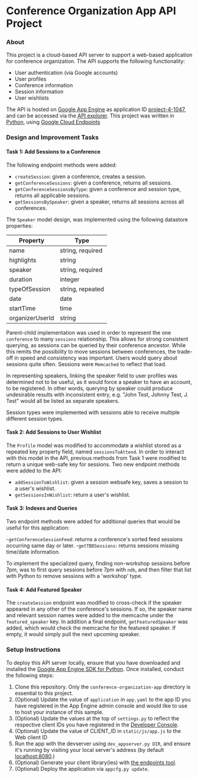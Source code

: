 # Conference Organization App API Project

### About

This project is a cloud-based API server to support a web-based application for conference organization.  The API supports the following functionality:

- User authentication (via Google accounts)
- User profiles
- Conference information
- Session information
- User wishlists

The API is hosted on [Google App Engine](https://developers.google.com/appengine) as application ID [project-4-1047](https://project-4-1047.appspot.com/#/), and can be accessed via the [API explorer](https://apis-explorer.appspot.com/apis-explorer/?base=https://project-4-1047.appspot.com/_ah/api#p/conference/v1/). This project was written in [Python](http://python.org/), using [Google Cloud Endpoints](https://developers.google.com/appengine/docs/python/endpoints/)

### Design and Improvement Tasks

#### Task 1: Add Sessions to a Conference

The following endpoint methods were added:

- `createSession`: given a conference, creates a session.
- `getConferenceSessions`: given a conference, returns all sessions.
- `getConferenceSessionsByType`: given a conference and session type, returns all applicable sessions.
- `getSessionsBySpeaker`: given a speaker, returns all sessions across all conferences.

The `Speaker` model design, was implemented using the following datastore properties:

| Property        | Type             |
|-----------------|------------------|
| name            | string, required |
| highlights      | string           |
| speaker         | string, required |
| duration        | integer          |
| typeOfSession   | string, repeated |
| date            | date             |
| startTime       | time             |
| organizerUserId | string           |

Parent-child implementation was used in order to represent the one `conference` to many `sessions` relationship.  This allows for strong consistent querying, as sessions can be queried by their conference ancestor.  While this remits the possibility to move sessions between conferences, the trade-off in speed and consistency was important.  Users would query about sessions quite often.  Sessions were `Memcached` to reflect that load.

In representing speakers, linking the speaker field to user profiles was determined not to be useful, as it would force a speaker to have an account, to be registered.  In other words, querying by speaker could produce undesirable results with inconsistent entry, e.g. "John Test, Johnny Test, J. Test" would all be listed as separate speakers.

Session types were implemented with sessions able to receive multiple different session types.

#### Task 2: Add Sessions to User Wishlist

The `Profile` model was modified to accommodate a wishlist stored as a repeated key property field, named `sessionsToAttend`.  In order to interact with this model in the API, previous methods from Task 1 were modified to return a unique web-safe key for sessions.  Two new endpoint methods were added to the API:

- `addSessionToWishlist`: given a session websafe key, saves a session to a user's wishlist.
- `getSessionsInWishlist`: return a user's wishlist.

#### Task 3: Indexes and Queries

Two endpoint methods were added for additional queries that would be useful for this application:

-`getConferenceSessionFeed`: returns a conference's sorted feed sessions occurring same day or later.
-`getTBDSessions`: returns sessions missing time/date information.

To implement the specialized query, finding non-workshop sessions before 7pm, was to first query sessions before 7pm with `ndb`, and then filter that list with Python to remove sessions with a 'workshop' type.

#### Task 4: Add Featured Speaker

The `createSession` endpoint was modified to cross-check if the speaker appeared in any other of the conference's sessions.  If so, the speaker name and relevant session names were added to the memcache under the `featured_speaker` key.  In addition a final endpoint, `getFeaturedSpeaker` was added, which would check the memcache for the featured speaker.  If empty, it would simply pull the next upcoming speaker.

### Setup Instructions

To deploy this API server locally, ensure that you have downloaded and installed the [Google App Engine SDK for Python](https://cloud.google.com/appengine/downloads). Once installed, conduct the following steps:

1. Clone this repository. Only the `conference-organization-app` directory is essential to this project.
2. (Optional) Update the value of `application` in `app.yaml` to the app ID you have registered in the App Engine admin console and would like to use to host your instance of this sample.
3. (Optional) Update the values at the top of `settings.py` to reflect the respective client IDs you have registered in the [Developer Console](https://console.developers.google.com/).
4. (Optional) Update the value of CLIENT_ID in `static/js/app.js` to the Web client ID
6. Run the app with the devserver using `dev_appserver.py DIR`, and ensure it's running by visiting your local server's address (by default [localhost:8080](localhost:8080).)
7. (Optional) Generate your client library(ies) with [the endpoints tool](https://developers.google.com/appengine/docs/python/endpoints/endpoints_tool).
8. (Optional) Deploy the application via `appcfg.py update`.